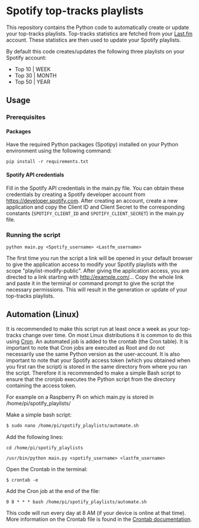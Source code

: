 # Spotify top-tracks playlists
This repository contains the Python code to automatically create or update your top-tracks playlists. Top-tracks statistics are fetched from your [Last.fm](www.last.fm) account. These statistics are then used to update your Spotify playlists.

By default this code creates/updates the following three playlists on your Spotify account:
  * Top 10 | WEEK
  * Top 30 | MONTH
  * Top 50 | YEAR

## Usage

### Prerequisites

#### Packages
Have the required Python packages (Spotipy) installed on your Python environment using the following command:

```pip install -r requirements.txt```

#### Spotify API credentials
Fill in the Spotify API credentials in the main.py file. You can obtain these credentials by creating a Spotify developer account from https://developer.spotify.com. After creating an account, create a new application and copy the Client ID and Client Secret to the corresponding constants (`SPOTIFY_CLIENT_ID` and `SPOTIFY_CLIENT_SECRET`) in the main.py file.



### Running the script

```python main.py <Spotify_username> <Lastfm_username>```

The first time you run the script a link will be opened in your default browser to give the application access to modify your Spotify playlists with the scope "playlist-modify-public". After giving the application access, you are directed to a link starting with http://example.com/... Copy the whole link and paste it in the terminal or command prompt to give the script the necessary permissions. This will result in the generation or update of your top-tracks playlists.

## Automation (Linux)

It is recommended to make this script run at least once a week as your top-tracks change over time. On most Linux distributions it is common to do this using [Cron](https://en.wikipedia.org/wiki/Cron). An automated job is added to the crontab (the Cron table). It is important to note that Cron jobs are executed as Root and do not necessarily use the same Python version as the user-account. It is also important to note that your Spotify access token (which you obtained when you first ran the script) is stored in the same directory from where you ran the script. Therefore it is recommended to make a simple Bash script to ensure that the cronjob executes the Python script from the directory containing the access token. 

For example on a Raspberry Pi on which main.py is stored in /home/pi/spotify_playlists/

Make a simple bash script:

```bash
$ sudo nano /home/pi/spotify_playlists/automate.sh
```

Add the following lines:

``` 
cd /home/pi/spotify_playlists

/usr/bin/python main.py <spotify_username> <lastfm_username>
```

Open the Crontab in the terminal:

```$ crontab -e```

Add the Cron job at the end of the file:

```0 8 * * * bash /home/pi/spotify_playlists/automate.sh```

This code will run every day at 8 AM (if your device is online at that time). More information on the Crontab file is found in the [Crontab documentation](https://linux.die.net/man/5/crontab). 
